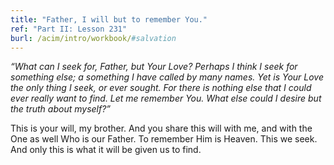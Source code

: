 ```yaml
---
title: "Father, I will but to remember You."
ref: "Part II: Lesson 231"
burl: /acim/intro/workbook/#salvation
---
```


*“What can I seek for, Father, but Your Love? Perhaps I think I seek for
something else; a something I have called by many names. Yet is Your Love
the only thing I seek, or ever sought. For there is nothing else that I
could ever really want to find. Let me remember You. What else could I
desire but the truth about myself?”*

This is your will, my brother. And you share this will with me, and with
the One as well Who is our Father. To remember Him is Heaven. This we
seek. And only this is what it will be given us to find.

